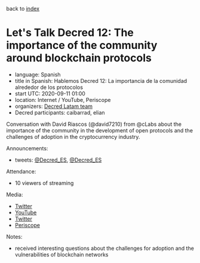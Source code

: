 back to [index](index.md)

# Let's Talk Decred 12: The importance of the community around blockchain protocols

- language: Spanish
- title in Spanish: Hablemos Decred 12: La importancia de la comunidad alrededor de los protocolos
- start UTC: 2020-09-11 01:00
- location: Internet / YouTube, Periscope
- organizers: [Decred Latam team](https://twitter.com/Decred_ES)
- Decred participants: caibarrad, elian

Conversation with David Riascos (@david7210) from @cLabs about the importance of the community in the development of open protocols and the challenges of adoption in the cryptocurrency industry.

Announcements:

- tweets: [@Decred_ES](https://twitter.com/Decred_ES/status/1303442515585101824), [@Decred_ES](https://twitter.com/Decred_ES/status/1304153821631791104)

Attendance:

- 10 viewers of streaming

Media:

- [Twitter](https://twitter.com/Decred_ES/status/1304215600542240769)
- [YouTube](https://www.youtube.com/watch?v=QC5_1PqJb_4)
- [Twitter](https://twitter.com/Decred_ES/status/1304223149114847233)
- [Periscope](https://www.pscp.tv/w/cilyFDF6WUViTEFxcXlsS2V8MW1yeG1FbnJkZHd4eSX-UMUCPjHjwmXPb5UBtzylb2cRlIQ77v9FK_589vz_)

Notes:

- received interesting questions about the challenges for adoption and the vulnerabilities of blockchain networks

